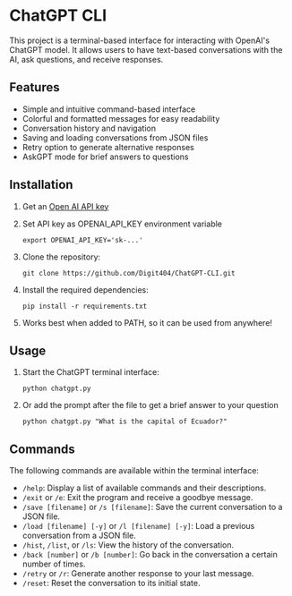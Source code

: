 # ChatGPT CLI

This project is a terminal-based interface for interacting with OpenAI's ChatGPT model. It allows users to have text-based conversations with the AI, ask questions, and receive responses.

## Features

- Simple and intuitive command-based interface
- Colorful and formatted messages for easy readability
- Conversation history and navigation
- Saving and loading conversations from JSON files
- Retry option to generate alternative responses
- AskGPT mode for brief answers to questions

## Installation

1. Get an [Open AI API key](https://platform.openai.com/account/api-keys)

2. Set API key as OPENAI_API_KEY environment variable
	```shell
	export OPENAI_API_KEY='sk-...'
	```

3. Clone the repository:

   ```shell
   git clone https://github.com/Digit404/ChatGPT-CLI.git
   ```

4. Install the required dependencies:

   ```shell
   pip install -r requirements.txt
   ```

5. Works best when added to PATH, so it can be used from anywhere!

## Usage

1. Start the ChatGPT terminal interface:

   ```shell
   python chatgpt.py
   ```

2. Or add the prompt after the file to get a brief answer to your question

	```shell
	python chatgpt.py "What is the capital of Ecuador?"
	```

## Commands

The following commands are available within the terminal interface:

- `/help`: Display a list of available commands and their descriptions.
- `/exit` or `/e`: Exit the program and receive a goodbye message.
- `/save [filename]` or `/s [filename]`: Save the current conversation to a JSON file.
- `/load [filename] [-y]` or `/l [filename] [-y]`: Load a previous conversation from a JSON file.
- `/hist`, `/list`, or `/ls`: View the history of the conversation.
- `/back [number]` or `/b [number]`: Go back in the conversation a certain number of times.
- `/retry` or `/r`: Generate another response to your last message.
- `/reset`: Reset the conversation to its initial state.
